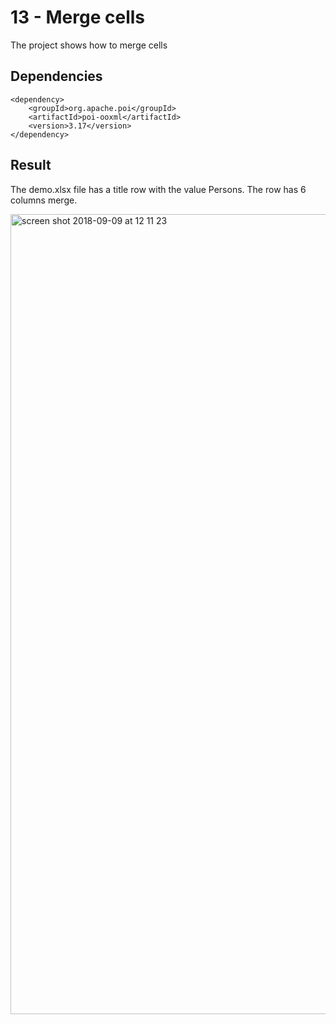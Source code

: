 # 13 - Merge cells

The project shows how to merge cells

## Dependencies

```
<dependency>
    <groupId>org.apache.poi</groupId>
    <artifactId>poi-ooxml</artifactId>
    <version>3.17</version>
</dependency>
```
## Result
The demo.xlsx file has a title row with the value Persons. The row has 6 columns merge.

<img width="1280" alt="screen shot 2018-09-09 at 12 11 23" src="https://user-images.githubusercontent.com/5372875/45263456-dbdaab80-b429-11e8-957d-1f73d3744abf.png">
